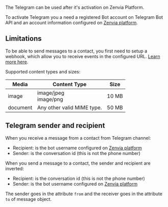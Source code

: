 The Telegram can be used after it's activation on Zenvia Platform.

To activate Telegram you a need a registered Bot account on Telegram Bot API and an account information configured on [Zenvia platform](https://app.zenvia.com/home/credentials/telegram/list).


## Limitations

To be able to send messages to a contact, you first need to setup a webhook, which allow you to receive events in the configured URL. [Learn more here](#tag/Webhooks).

Supported content types and sizes:

| Media | Content Type | Size |
|---|---|---|
| image | image/jpeg<br>image/png | 10&nbsp;MB |
| document | Any other valid MIME type. | 50&nbsp;MB |


## Telegram sender and recipient

When you receive a message from a contact from Telegram channel:

* Recipient: is the bot username configured on [Zenvia platform](https://app.zenvia.com/home/credentials/telegram/list)
* Sender: is the conversation id (this is not the phone number)

When you send a message to a contact, the sender and recipient are inverted:

* Recipient: is the conversation id (this is not the phone number)
* Sender: is the bot username configured on [Zenvia platform](https://app.zenvia.com/home/credentials/telegram/list)

The sender goes in the attribute `from` and the receiver goes in the attribute `to` of message object.
